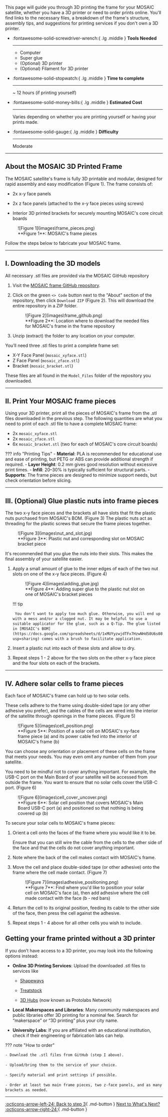 This page will guide you through 3D printing the frame for your MOSAIC satellite, whether you have a 3D printer or need to order prints online. You'll find links to the necessary files, a breakdown of the frame's structure, assembly tips, and suggestions for printing services if you don't own a 3D printer.

<div class="grid cards" markdown>

-   :fontawesome-solid-screwdriver-wrench:{ .lg .middle } __Tools Needed__

    ---

    - Computer 
    - Super glue
    - (Optional) 3D printer
    - (Optional) Filament for 3D printer

-   :fontawesome-solid-stopwatch:{ .lg .middle } __Time to complete__

    ---

    ~ 12 hours (if printing yourself)

-   :fontawesome-solid-money-bills:{ .lg .middle } __Estimated Cost__

    ---

    Varies depending on whether you are printing yourself or having your prints made.

-   :fontawesome-solid-gauge:{ .lg .middle } __Difficulty__

    ---

    Moderate

</div>

---

## About the MOSAIC 3D Printed Frame

The MOSAIC satellite's frame is fully 3D printable and modular, designed for rapid assembly and easy modification (Figure 1). The frame consists of:

- 2x x-y face panels

- 2x z face panels (attached to the x-y face pieces using screws)

- Interior 3D printed brackets for securely mounting MOSAIC's core circuit boards

<figure markdown="span">
![Figure 1](images\frame_pieces.png)
    <figcaption>**Figure 1**: MOSAIC's frame pieces</figcaption>
</figure>

Follow the steps below to fabricate your MOSAIC frame.

---

## I. Downloading the 3D models

All necessary .stl files are provided via the MOSAIC GitHub repository

1. Visit the [MOSAIC frame GitHub repository](https://github.com/MOSAIC-Satellite/frame/tree/main).
2. Click on the green `<> Code` button next to the "About" section of the repository, then click `Download ZIP` (Figure 2). This will download the entire repository in a ZIP folder.

    <figure markdown="span">
    ![Figure 2](images\frame_github.png)
      <figcaption>**Figure 2**: Location where to download the needed files for MOSAIC's frame in the frame repository</figcaption>
    </figure>

3. Unzip (extract) the folder to any location on your computer. 

You’ll need three .stl files to print a complete frame set:

- X-Y Face Panel (`mosaic_xyface.stl`)
- Z Face Panel (`mosaic_zface.stl`)
- Bracket (`mosaic_bracket.stl`)

These files are all found in the `Model_Files` folder of the repository you downloaded.

---

## II. Print Your MOSAIC frame pieces

Using your 3D printer, print all the pieces of MOSAIC's frame from the .stl files downloaded in the previous step. The following quantities are what you need to print of each .stl file to have a complete MOSAIC frame:

- 2x `mosaic_xyface.stl`
- 2x `mosaic_zface.stl`
- 6x `mosaic_bracket.stl` (two for each of MOSAIC's core circuit boards)

??? info "Printing Tips"
    - **Material**: PLA is recommended for educational use and ease of printing, but PETG or ABS can provide additional strength if required.
    - **Layer Height**: 0.2 mm gives good resolution without excessive print times.
    - **Infill**: 20–30% is typically sufficient for structural parts.
    - **Supports**: The frame pieces are designed to minimize support needs, but check orientation before slicing.

---

## III. (Optional) Glue plastic nuts into frame pieces

The two x-y face pieces and the brackets all have slots that fit the plastic nuts purchased from MOSAIC's BOM. (Figure 3) The plastic nuts act as threading for the plastic screws that secure the frame pieces together. 

<figure markdown="span">
![Figure 3](images\nut_and_slot.jpg)
    <figcaption>**Figure 3**: Plastic nut and corresponding slot on MOSAIC bracket piece</figcaption>
</figure>

It's recommended that you glue the nuts into their slots. This makes the final assembly of your satellite easier. 

1. Apply a small amount of glue to the inner edges of each of the two nut slots on one of the x-y face pieces. (Figure 4)

    <figure markdown="span">
    ![Figure 4](images\adding_glue.jpg)
      <figcaption>**Figure 4**: Adding super glue to the plastic nut slot on one of MOSAIC's bracket pieces</figcaption>
    </figure>

    !!! tip

        You don't want to apply too much glue. Otherwise, you will end up with a mess and/or a clogged nut. It may be helpful to use a suitable applicator for the glue, such as a Q-Tip. The glue listed in [MOSAIC's BOM](https://docs.google.com/spreadsheets/d/1xMUYyzwjdTFx7HzwNHd50U6s08wMuClfGDR2PERgSA4/edit?usp=sharing) comes with a brush to facilitate application. 

2. Insert a plastic nut into each of these slots and allow to dry.

3. Repeat steps 1 - 2 above for the two slots on the other x-y face piece and the four slots on each of the brackets. 

---

## IV. Adhere solar cells to frame pieces

Each face of MOSAIC's frame can hold up to two solar cells. 

These cells adhere to the frame using double-sided tape (or any other adhesive you prefer), and the cables of the cells are wired into the interior of the satellite through openings in the frame pieces. (Figure 5)

<figure markdown="span">
![Figure 5](images\cell_position.png)
    <figcaption>**Figure 5**: Position of a solar cell on MOSAIC's xy-face frame piece (a) and its power cable fed into the interior of MOSAIC's frame (b)</figcaption>
</figure>

You can choose any orientation or placement of these cells on the frame that meets your needs. You may even omit any number of them from your satellite. 

You need to be mindful not to cover anything important. For example, the USB-C port on the Main Board of your satellite will be accessed from outside the frame. You want to ensure that no solar cells cover the USB-C port. (Figure 6)

<figure markdown="span">
![Figure 6](images\cell_cover_uncover.png)
    <figcaption>**Figure 6**: Solar cell position that covers MOSAIC's Main Board USB-C port (a) and positioned so that nothing is being covered up (b)</figcaption>
</figure>

To secure your solar cells to MOSAIC's frame pieces:

1. Orient a cell onto the faces of the frame where you would like it to be. 

    Ensure that you can still wire the cable from the cells to the other side of the face and that the cells do not cover anything important.

2. Note where the back of the cell makes contact with MOSAIC's frame.

3. Move the cell and place double-sided tape (or other adhesive) onto the frame where the cell made contact. (Figure 7)

    <figure markdown="span">
    ![Figure 7](images\adhesive_positioning.png)
    <figcaption>**Figure 7**: Find where you'd like to position your solar cell on MOSAIC's face (a), then add adhesive where the cell made contact with the face (b - red bars)</figcaption>
    </figure>

4. Return the cell to its original position, feeding its cable to the other side of the face, then press the cell against the adhesive.

5. Repeat steps 1 - 4 above for all other cells you wish to include. 

## Getting your frame printed without a 3D printer

If you don’t have access to a 3D printer, you may look into the following options instead:

- **Online 3D Printing Services**: Upload the downloaded .stl files to services like

    - [Shapeways](https://www.shapeways.com/)

    - [Treatstock](https://www.treatstock.com/)

    - [3D Hubs](https://www.hubs.com/) (now known as Protolabs Network)

- **Local Makerspaces and Libraries**: Many community makerspaces and public libraries offer 3D printing for a nominal fee. Search for “makerspace” or “3D printing” plus your city name.

- **University Labs**: If you are affiliated with an educational institution, check if their engineering or fabrication labs can help.

??? note "How to order"
    
    - Download the .stl files from GitHub (step I above).

    - Upload/bring them to the service of your choice.

    - Specify material and print settings if possible.

    - Order at least two main frame pieces, two z-face panels, and as many brackets as needed.

---

[:octicons-arrow-left-24: Back to step 3](https://www.mosaicsat.org/getting_mosaic/self_assemble/assemble_boards/){ .md-button } [Next to What's Next? :octicons-arrow-right-24:](https://www.mosaicsat.org/getting_mosaic/self_assemble/whats_next/){ .md-button }